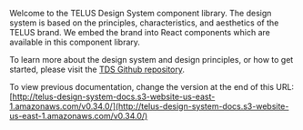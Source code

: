 Welcome to the TELUS Design System component library. The design system is based on the principles, characteristics, and
aesthetics of the TELUS brand. We embed the brand into React components which are available in this component library. 

To learn more about the design system and design principles, or how to get started, please visit the [TDS Github repository](https://github.com/TelusDigital/tds).

To view previous documentation, change the version at the end of this URL: [http://telus-design-system-docs.s3-website-us-east-1.amazonaws.com/v0.34.0/](http://telus-design-system-docs.s3-website-us-east-1.amazonaws.com/v0.34.0/)
